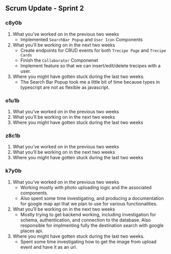 ## Scrum Update - Sprint 2

### c8y0b

1. What you’ve worked on in the previous two weeks
    - Implemented `SearchBar Popup` and `User Icon` Components 
2. What you’ll be working on in the next two weeks
    - Create endpoints for CRUD events for both `Trecipe Page` and `Trecipe Cards`
    - Finish the `Collaborator` Componenet
    - Implement feature so that we can insert/edit/delete trecipes with a user.
3. Where you might have gotten stuck during the last two weeks.
    - The Search Bar Popup took me a little bit of time because types in typescript are not as flexible as javascript.


### o1u1b

1. What you’ve worked on in the previous two weeks
2. What you’ll be working on in the next two weeks
3. Where you might have gotten stuck during the last two weeks

### z8c1b

1. What you’ve worked on in the previous two weeks
2. What you’ll be working on in the next two weeks
3. Where you might have gotten stuck during the last two weeks

### k7y0b
1. What you’ve worked on in the previous two weeks
   - Working mostly with photo uploading logic and the associated components.
   - Also spent some time investigating, and producing a documentation for google map api that we plan to use for various functionalities.
2. What you’ll be working on in the next two weeks
   - Mostly trying to get backend working, including investigation for schema, authentication, and connection to the database. Also responsible for implmenting fully the destination search with google places api.
3. Where you might have gotten stuck during the last two weeks.
   - Spent some time investigating how to get the image from upload event and have it as an url.

